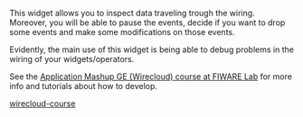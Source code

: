 This widget allows you to inspect data traveling trough the wiring. Moreover,
you will be able to pause the events, decide if you want to drop some events and
make some modifications on those events.

Evidently, the main use of this widget is being able to debug problems in the
wiring of your widgets/operators.

See the [Application Mashup GE (Wirecloud) course at FIWARE
Lab](wirecloud-course) for more info and tutorials about how to develop.

[wirecloud-course](https://edu.fiware.org/course/view.php?id=53)
